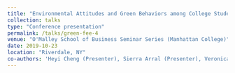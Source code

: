 ```yaml
---
title: "Environmental Attitudes and Green Behaviors among College Students"
collection: talks
type: "Conference presentation"
permalink: /talks/green-fee-4
venue: "O'Malley School of Business Seminar Series (Manhattan College)"
date: 2019-10-23
location: "Riverdale, NY"
co-authors: 'Heyi Cheng (Presenter), Sierra Arral (Presenter), Veronica Cheng (Presenter)'
---
```


<!-- Google tag (gtag.js) -->
<script async src="https://www.googletagmanager.com/gtag/js?id=G-Q95WSVMDNZ"></script>
<script>
  window.dataLayer = window.dataLayer || [];
  function gtag(){dataLayer.push(arguments);}
  gtag('js', new Date());

  gtag('config', 'G-Q95WSVMDNZ');
</script>